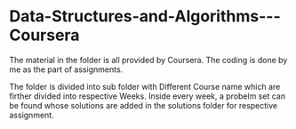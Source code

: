 # Data-Structures-and-Algorithms---Coursera

The material in the folder is all provided by Coursera. The coding is done by me as the part of assignments. 

The folder is divided into sub folder with Different Course name which are firther divided into respective Weeks. 
Inside every week, a probelm set can be found whose solutions are added in the solutions folder for respective assignment. 